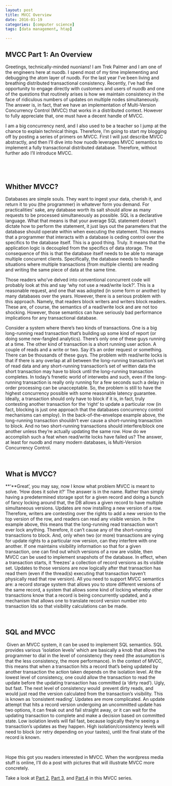 ```yaml
---
layout: post
title: MVCC Overview
date: 2016-01-19
categories: [computer science]
tags: [data management, htap]

---
```




MVCC Part 1: An Overview 
------------------------

Greetings, technically-minded nuonians! I am Trek Palmer and I am one of
the engineers here at nuodb. I spend most of my time implementing and
debugging the atom layer of nuodb. For the last year I’ve been living
and breathing distributed transactional consistency. Recently, I’ve had
the opportunity to engage directly with customers and users of nuodb and
one of the questions that routinely arises is how we maintain
consistency in the face of ridiculous numbers of updates on multiple
nodes simultaneously. The answer is, in fact, that we have an
implementation of Multi-Version Concurrency Control (MVCC) that works in
a distributed context. However to fully appreciate that, one must have a
decent handle of MVCC.

I am a big concurrency nerd, and I also used to be a teacher so I jump
at the chance to explain technical things. Therefore, I’m going to start
my blogging off by posting a series of primers on MVCC. First I will
just describe MVCC abstractly, and then I’ll dive into how nuodb
leverages MVCC semantics to implement a fully transactional distributed
database. Therefore, without further ado I’ll introduce MVCC.

 
-

**Whither MVCC?**
-----------------

Databases are simple souls. They want to ingest your data, cherish it,
and return it to you (the programmer) in whatever form you demand. For
practicalities’ sake, any database worth its salt should allow as many
requests to be processed simultaneously as possible. SQL is a
declarative language. What that means is that your average SQL statement
doesn’t dictate how to perform the statement, it just lays out the
parameters that the database should operate within when executing the
statement. This means that a programmer that interacts with a database
is ceding control over the specifics to the database itself. This is a
good thing. Truly. It means that the application logic is decoupled from
the specifics of data storage. The consequence of this is that the
database itself needs to be able to manage multiple concurrent clients.
Specifically, the database needs to handle situations where multiple
transactions (from multiple clients) are reading and writing the same
piece of data at the same time.

Those readers who’ve delved into conventional concurrent code will
probably look at this and say ‘why not use a read/write lock?’. This is
a reasonable request, and one that was adopted (in some form or another)
by many databases over the years. However, there is a serious problem
with this approach. Namely, that readers block writers and writers block
readers. These are, of course, the semantics of a read/write lock and
are not too shocking. However, those semantics can have seriously bad
performance implications for any transactional database.

Consider a system where there’s two kinds of transactions. One is a big
long-running read transaction that’s building up some kind of report (or
doing some new-fangled analytics). There’s only one of these guys
running at a time. The other kind of transaction is a short running user
action. A couple of reads and a write or two. Say it’s an order request
or something. There can be thousands of these guys. The problem with
read/write locks is that if there is any overlap at all between the
long-running transaction’s set of read data and any short-running
transaction’s set of written data the short transaction may have to
block until the long-running transaction completes. In today’s frenetic
world of interwebs and such, even if the long-running transaction is
really only running for a few seconds such a delay in order processing
can be unacceptable. So, the problem is still to have the highest
concurrency possible with some reasonable latency guarantee. Ideally, a
transaction should only have to block if it is, in fact, truly
contesting another transaction for the ‘right’ to update a particular
row (in fact, blocking is just one approach that the databases
concurrency control mechanisms can employ). In the back-of-the-envelope
example above, the long-running transaction shouldn’t ever cause a
short-running transaction to block. And no two short-running
transactions should interfere/block one another unless they’re actually
updating the same row. How do we accomplish such a feat when read/write
locks have failed us? The answer, at least for nuodb and many modern
databases, is Multi-Version Concurrency Control.

 

**What is MVCC?**
-----------------

**‘**Great’, you may say, now I know what problem MVCC is meant to
solve. ‘How does it solve it?’ The answer is in the name. Rather than
simply having a predetermined storage spot for a given record and doing
a bunch of fancy locking around that, the DB allows a given record to
have multiple simultaneous versions. Updates are now installing a new
version of a row. Therefore, writers are contesting over the rights to
add a new version to the top version of the row, and readers can read
any visible version. In the example above, this means that the
long-running read transaction won’t ever lock anything. Therefore, it
can’t cause any of the short-running transactions to block. And, only
when two (or more) transactions are vying for update rights to a
particular row version, can they interfere with one another. If one
maintains visibility information so that for a given transaction, one
can find out which versions of a row are visible, then MVCC can be used
to implement snapshots of the database. In effect, when a transaction
starts, it ‘freezes’ a collection of record versions as its visible set.
Updates to those versions are now logically after that transaction has
read them (even if the thread(s) executing that transaction haven’t
physically read that row version). All you need to support MVCC
semantics are: a record storage system that allows you to store
different versions of the same record, a system that allows some kind of
locking whereby other transactions know that a record is being
concurrently updated, and a mechanism that allows one to translate
record version number into transaction Ids so that visibility
calculations can be made.

 

**SQL and MVCC**
----------------

 Given an MVCC system, it can be used to implement SQL semantics. SQL
provides various ‘isolation levels’ which are basically a knob that
allows the programmer to dial in the level of consistency they need (the
assumption is that the less consistency, the more performance). In the
context of MVCC, this means that when a transaction hits a record that’s
being updated by another transaction the action taken depends on the
isolation level. At the lowest level of consistency, one could allow the
transaction to read the update before the updating transaction has
committed (a ‘dirty read’). Ugly, but fast. The next level of
consistency would  prevent dirty reads, and would just read the version
calculated from the transaction’s visibility. This is known as
‘consistent reading’. Updates are more complicated. An update attempt
that hits a record version undergoing an uncommitted update has two
options, it can freak out and fail straight away, or it can wait for the
updating transaction to complete and make a decision based on committed
state. Low isolation levels will fail fast, because logically they’re
seeing a transaction’s updates as they happen. High
isolation/consistency levels will need to block (or retry depending on
your tastes), until the final state of the record is known.

 

Hope this got you readers interested in MVCC. When the wordpress media
stuff is online, I’ll do a post with pictures that will illustrate MVCC
more concretely.

Take a look at [Part
2](http://dev.nuodb.com/techblog/2013/03/13/mvcc-part-2-pretty-pictures-and-some-examples),
[Part
3](http://dev.nuodb.com/techblog/mvcc-part-3-subtleties-consistency-and-visibility),
and [Part 4](http://dev.nuodb.com/techblog/mvcc-part-4-distributed-mvcc)
in this MVCC series.
